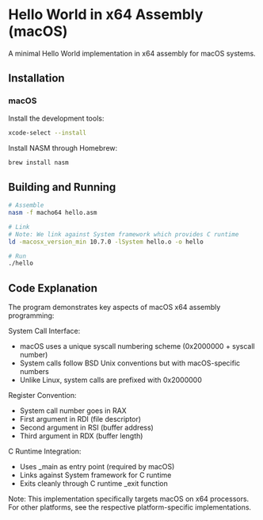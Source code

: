 # Hello World in x64 Assembly (macOS)

A minimal Hello World implementation in x64 assembly for macOS systems.

## Installation

### macOS
Install the development tools:
```bash
xcode-select --install
```

Install NASM through Homebrew:
```bash
brew install nasm
```

## Building and Running

```bash
# Assemble
nasm -f macho64 hello.asm

# Link
# Note: We link against System framework which provides C runtime
ld -macosx_version_min 10.7.0 -lSystem hello.o -o hello

# Run
./hello
```

## Code Explanation

The program demonstrates key aspects of macOS x64 assembly programming:

System Call Interface:
- macOS uses a unique syscall numbering scheme (0x2000000 + syscall number)
- System calls follow BSD Unix conventions but with macOS-specific numbers
- Unlike Linux, system calls are prefixed with 0x2000000

Register Convention:
- System call number goes in RAX
- First argument in RDI (file descriptor)
- Second argument in RSI (buffer address)
- Third argument in RDX (buffer length)

C Runtime Integration:
- Uses _main as entry point (required by macOS)
- Links against System framework for C runtime
- Exits cleanly through C runtime _exit function

Note: This implementation specifically targets macOS on x64 processors. For other platforms, see the respective platform-specific implementations.
